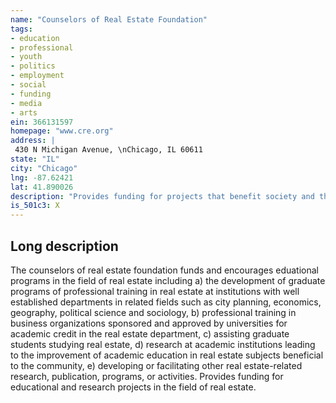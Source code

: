 ```yaml
---
name: "Counselors of Real Estate Foundation"
tags:
- education
- professional
- youth
- politics
- employment
- social
- funding
- media
- arts
ein: 366131597
homepage: "www.cre.org"
address: |
 430 N Michigan Avenue, \nChicago, IL 60611
state: "IL"
city: "Chicago"
lng: -87.62421
lat: 41.890026
description: "Provides funding for projects that benefit society and the real estate industry"
is_501c3: X
---
```


## Long description

The counselors of real estate foundation funds and encourages eduational programs in the field of real estate including a) the development of graduate programs of professional training in real estate at institutions with well established departments in related fields such as city planning, economics, geography, political science and sociology, b) professional training in business organizations sponsored and approved by universities for academic credit in the real estate department, c) assisting graduate students studying real estate, d) research at academic institutions leading to the improvement of academic education in real estate subjects beneficial to the community, e) developing or facilitating other real estate-related research, publication, programs, or activities. Provides funding for educational and research projects in the field of real estate. 
